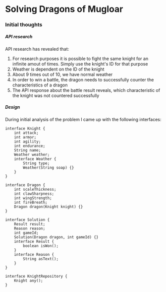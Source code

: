 # Solving Dragons of Mugloar
### Initial thoughts
##### API research
API research has revealed that:
1) For research purposes it is possible to fight the same knight for an infinite amout of times. Simply use the knight's ID for that purpose
2) Weather is dependent on the ID of the knight
3) About 9 times out of 10, we have normal weather
4) In order to win a battle, the dragon needs to successfully counter the characteristics of a dragon
5) The API response about the battle result reveals, which characteristic of the knight was not countered successfully

##### Design
During initial analysis of the problem I came up with the following interfaces:

    interface Knight {
        int attack;
        int armor;
        int agility;
        int endurance;
        String name;
        Weather weather;
        interface Weather {
            String type;
            Weather(String soap) {}
        }
    }

    interface Dragon {
        int scaleThickness;
        int clawSharpness;
        int wingStrength;
        int fireBreath;
        Dragon dragon(Knight knight) {}
    }

    interface Solution {
        Result result;
        Reason reason;
        int gameId;
        Solution(Dragon dragon, int gameId) {}
        interface Result {
            boolean isWon();
        }
        interface Reason {
            String asText();
        }
    }

    interface KnightRepository {
        Knight any();
    }
